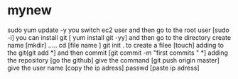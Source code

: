 # mynew
sudo yum update -y
you switch ec2 user and then go to the root user [sudo -i]
you can install git [ yum install git -yy]
and then go to the directory create name [mkdir] .....
cd [file name ]
git init .
to create a filee [touch]
adding to the git{git add *]
and then commit [git commit -m "first commits " *]
adding the repository [go the github]
give the command [git push origin master]
give the user name [copy the ip adress]
passwd [paste ip adress]

